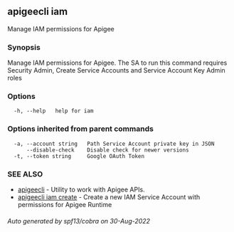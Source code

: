 ## apigeecli iam

Manage IAM permissions for Apigee

### Synopsis

Manage IAM permissions for Apigee. The SA to run this command requires Security Admin, Create Service Accounts and Service Account Key Admin roles

### Options

```
  -h, --help   help for iam
```

### Options inherited from parent commands

```
  -a, --account string   Path Service Account private key in JSON
      --disable-check    Disable check for newer versions
  -t, --token string     Google OAuth Token
```

### SEE ALSO

* [apigeecli](apigeecli.md)	 - Utility to work with Apigee APIs.
* [apigeecli iam create](apigeecli_iam_create.md)	 - Create a new IAM Service Account with permissions for Apigee Runtime

###### Auto generated by spf13/cobra on 30-Aug-2022
